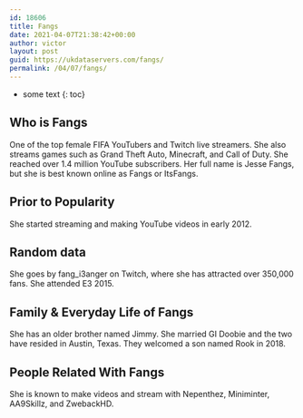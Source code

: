 ```yaml
---
id: 18606
title: Fangs
date: 2021-04-07T21:38:42+00:00
author: victor
layout: post
guid: https://ukdataservers.com/fangs/
permalink: /04/07/fangs/
---
```


* some text
{: toc}


## Who is Fangs



One of the top female FIFA YouTubers and Twitch live streamers. She also streams games such as Grand Theft Auto, Minecraft, and Call of Duty. She reached over 1.4 million YouTube subscribers. Her full name is Jesse Fangs, but she is best known online as Fangs or ItsFangs. 

                
                
                
## Prior to Popularity



She started streaming and making YouTube videos in early 2012. 

                
                
                
## Random data



She goes by fang_i3anger on Twitch, where she has attracted over 350,000 fans. She attended E3 2015.

                
                
                
## Family & Everyday Life of Fangs



She has an older brother named Jimmy. She married GI Doobie and the two have resided in Austin, Texas. They welcomed a son named Rook in 2018. 

                
                
                
## People Related With Fangs



She is known to make videos and stream with Nepenthez, Miniminter, AA9Skillz, and ZwebackHD. 

                
              
            
          
          
          